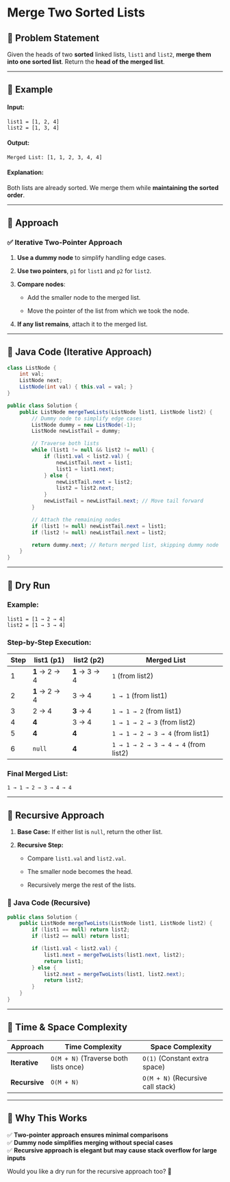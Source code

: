 # **Merge Two Sorted Lists**

## **🔹 Problem Statement**

Given the heads of two **sorted** linked lists, `list1` and `list2`, **merge them into one sorted list**. Return the **head of the merged list**.

---

## **🔹 Example**

#### **Input:**

```plaintext
list1 = [1, 2, 4]
list2 = [1, 3, 4]
```

#### **Output:**

```plaintext
Merged List: [1, 1, 2, 3, 4, 4]
```

#### **Explanation:**

Both lists are already sorted. We merge them while **maintaining the sorted order**.

---

## **🔹 Approach**

### **✅ Iterative Two-Pointer Approach**

1. **Use a dummy node** to simplify handling edge cases.
    
2. **Use two pointers**, `p1` for `list1` and `p2` for `list2`.
    
3. **Compare nodes**:
    
    - Add the smaller node to the merged list.
        
    - Move the pointer of the list from which we took the node.
        
4. **If any list remains**, attach it to the merged list.
    

---

## **🔹 Java Code (Iterative Approach)**

```java
class ListNode {
    int val;
    ListNode next;
    ListNode(int val) { this.val = val; }
}

public class Solution {
    public ListNode mergeTwoLists(ListNode list1, ListNode list2) {
        // Dummy node to simplify edge cases
        ListNode dummy = new ListNode(-1);
        ListNode newListTail = dummy;

        // Traverse both lists
        while (list1 != null && list2 != null) {
            if (list1.val < list2.val) {
                newListTail.next = list1;
                list1 = list1.next;
            } else {
                newListTail.next = list2;
                list2 = list2.next;
            }
            newListTail = newListTail.next; // Move tail forward
        }

        // Attach the remaining nodes
        if (list1 != null) newListTail.next = list1;
        if (list2 != null) newListTail.next = list2;

        return dummy.next; // Return merged list, skipping dummy node
    }
}
```

---

## **🔹 Dry Run**

### **Example:**

```plaintext
list1 = [1 → 2 → 4]
list2 = [1 → 3 → 4]
```

### **Step-by-Step Execution:**

|Step|list1 (p1)|list2 (p2)|Merged List|
|---|---|---|---|
|1|**1** → 2 → 4|**1** → 3 → 4|`1` (from list2)|
|2|**1** → 2 → 4|3 → 4|`1 → 1` (from list1)|
|3|2 → 4|**3** → 4|`1 → 1 → 2` (from list1)|
|4|**4**|3 → 4|`1 → 1 → 2 → 3` (from list2)|
|5|**4**|**4**|`1 → 1 → 2 → 3 → 4` (from list1)|
|6|`null`|**4**|`1 → 1 → 2 → 3 → 4 → 4` (from list2)|

### **Final Merged List:**

```plaintext
1 → 1 → 2 → 3 → 4 → 4
```

---

## **🔹 Recursive Approach**

1. **Base Case:** If either list is `null`, return the other list.
    
2. **Recursive Step:**
    
    - Compare `list1.val` and `list2.val`.
        
    - The smaller node becomes the head.
        
    - Recursively merge the rest of the lists.
        

### **🔹 Java Code (Recursive)**

```java
public class Solution {
    public ListNode mergeTwoLists(ListNode list1, ListNode list2) {
        if (list1 == null) return list2;
        if (list2 == null) return list1;

        if (list1.val < list2.val) {
            list1.next = mergeTwoLists(list1.next, list2);
            return list1;
        } else {
            list2.next = mergeTwoLists(list1, list2.next);
            return list2;
        }
    }
}
```

---

## **🔹 Time & Space Complexity**

|Approach|Time Complexity|Space Complexity|
|---|---|---|
|**Iterative**|`O(M + N)` (Traverse both lists once)|`O(1)` (Constant extra space)|
|**Recursive**|`O(M + N)`|`O(M + N)` (Recursive call stack)|

---

## **🔹 Why This Works**

✅ **Two-pointer approach ensures minimal comparisons**  
✅ **Dummy node simplifies merging without special cases**  
✅ **Recursive approach is elegant but may cause stack overflow for large inputs**

Would you like a dry run for the recursive approach too? 🚀